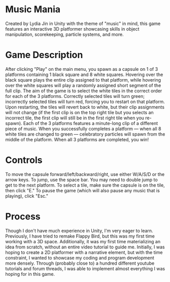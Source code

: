 # Music Mania
Created by Lydia Jin in Unity with the theme of "music" in mind, this game features an interactive 3D platformer showcasing skills in object manipulation, scorekeeping, particle systems, and more.

# Game Description
After clicking "Play" on the main menu, you spawn as a capsule on 1 of 3 platforms containing 1 black square and 8 white squares. Hovering over the black square plays the entire clip assigned to that platform, while hovering over the white squares will play a randomly assigned short segment of the full clip. The aim of the game is to select the white tiles in the correct order for each of the 3 platforms. Correctly selected tiles will turn green; incorrectly selected tiles will turn red, forcing you to restart on that platform. Upon restarting, the tiles will revert back to white, but their clip assignments will not change (if the first clip is on the top right tile but you selects an incorrect tile, the first clip will still be in the first right tile when you re-spawn). Each of the 3 platforms features a minute-long clip of a different piece of music. When you successfully completes a platform — when all 8 white tiles are changed to green — celebratory particles will spawn from the middle of the platform. When all 3 platforms are completed, you win!

# Controls
To move the capsule forward/left/backward/right, use either W/A/S/D or the arrow keys. To jump, use the space bar. You may need to double jump to get to the next platform. To select a tile, make sure the capsule is on the tile, then click "E." To pause the game (which will also pause any music that is playing), click "Esc."

# Process
Though I don't have much experience in Unity, I'm very eager to learn. Previously, I have tried to remake Flappy Bird, but this was my first time working with a 3D space. Additionally, it was my first time materializing an idea from scratch, without an entire video tutorial to guide me. Initially, I was hoping to create a 2D platformer with a narrative element, but with the time constraint, I wanted to showcase my coding and program development more densely. Through (probably close to) a hundred different youtube tutorials and forum threads, I was able to implement almost everything I was hoping for in this game.


 

